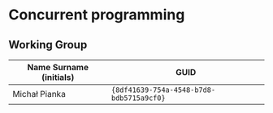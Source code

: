 # Concurrent programming

## Working Group

| Name Surname (initials) | GUID                                     |
| ----------------------- | ---------------------------------------- |
| Michał Pianka           | `{8df41639-754a-4548-b7d8-bdb5715a9cf0}` |
